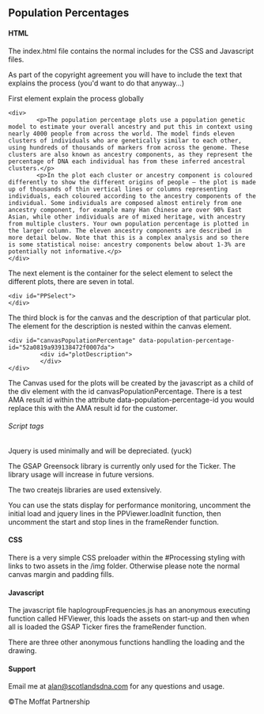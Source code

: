 ## Population Percentages

#### HTML
The index.html file contains the normal includes for the CSS and Javascript files.

As part of the copyright agreement you will have to include the text that explains the process (you'd want to do that anyway…)

First element explain the process globally

```
<div>
        <p>The population percentage plots use a population genetic model to estimate your overall ancestry and put this in context using nearly 4000 people from across the world. The model finds eleven clusters of individuals who are genetically similar to each other, using hundreds of thousands of markers from across the genome. These clusters are also known as ancestry components, as they represent the percentage of DNA each individual has from these inferred ancestral clusters.</p>
        <p>In the plot each cluster or ancestry component is coloured differently to show the different origins of people – the plot is made up of thousands of thin vertical lines or columns representing individuals, each coloured according to the ancestry components of the individual. Some individuals are composed almost entirely from one ancestry component, for example many Han Chinese are over 90% East Asian, while other individuals are of mixed heritage, with ancestry from multiple clusters. Your own population percentage is plotted in the larger column. The eleven ancestry components are described in more detail below. Note that this is a complex analysis and so there is some statistical noise: ancestry components below about 1-3% are potentially not informative.</p>
</div>
```

The next element is the container for the select element to select the different plots, there are seven in total.

```
<div id="PPSelect">
</div>
```

The third block is for the canvas and the description of that particular plot. The element for the description is nested within the canvas element.

```
<div id="canvasPopulationPercentage" data-population-percentage-id="52a0819a939138472f0007da">
         <div id="plotDescription">
         </div>
</div>
```

The Canvas used for the plots will be created by the javascript as a child of the div element with the id canvasPopulationPercentage.
There is a test AMA result id within the attribute data-population-percentage-id you would replace this with the AMA result id for the customer.

###### Script tags

Jquery is used minimally and will be depreciated. (yuck)

The GSAP Greensock library is currently only used for the Ticker. The library usage will increase in future versions.

The two createjs libraries are used extensively.

You can use the stats display for performance monitoring, uncomment the initial load and jquery lines in the PPViewer.loadInit function, then uncomment the start and stop lines in the frameRender function.

#### CSS

There is a very simple CSS preloader within the #Processing styling with links to two assets in the /img folder. Otherwise please note the normal canvas margin and padding fills.

#### Javascript

The javascript file haplogroupFrequencies.js has an anonymous executing function called HFViewer, this loads the assets on start-up and then when all is loaded the GSAP Ticker fires the frameRender function.

There are three other anonymous functions handling the loading and the drawing.

#### Support

Email me at alan@scotlandsdna.com for any questions and usage.

©The Moffat Partnership
